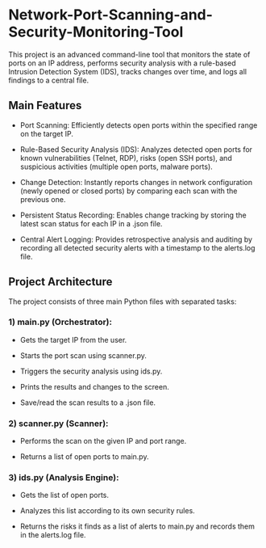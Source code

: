 # Network-Port-Scanning-and-Security-Monitoring-Tool

This project is an advanced command-line tool that monitors the state of ports on an IP address, performs security analysis with a rule-based Intrusion Detection System (IDS), tracks changes over time, and logs all findings to a central file.

## Main Features
 
* Port Scanning: Efficiently detects open ports within the specified range on the target IP.

* Rule-Based Security Analysis (IDS): Analyzes detected open ports for known vulnerabilities (Telnet, RDP), risks (open SSH ports), and suspicious activities (multiple open ports, malware ports).

* Change Detection: Instantly reports changes in network configuration (newly opened or closed ports) by comparing each scan with the previous one.

* Persistent Status Recording: Enables change tracking by storing the latest scan status for each IP in a .json file.

* Central Alert Logging: Provides retrospective analysis and auditing by recording all detected security alerts with a timestamp to the alerts.log file.

## Project Architecture
The project consists of three main Python files with separated tasks:

### 1) main.py (Orchestrator):

* Gets the target IP from the user.

* Starts the port scan using scanner.py.

* Triggers the security analysis using ids.py.

* Prints the results and changes to the screen.

* Save/read the scan results to a .json file.

### 2) scanner.py (Scanner):

* Performs the scan on the given IP and port range.

* Returns a list of open ports to main.py.

### 3) ids.py (Analysis Engine):

* Gets the list of open ports.

* Analyzes this list according to its own security rules.

* Returns the risks it finds as a list of alerts to main.py and records them in the alerts.log file.

